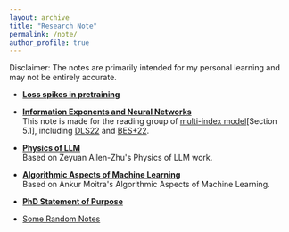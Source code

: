 ```yaml
---
layout: archive
title: "Research Note"
permalink: /note/
author_profile: true
---
```


Disclaimer: The notes are primarily intended for my personal learning and may not be entirely accurate.

* [**Loss spikes in pretraining**](https://matheart.github.io/note/loss_spike)

* [**Information Exponents and Neural Networks**](../files/2025_multi_index_reading_group.pdf)   
  This note is made for the reading group of [multi-index model](https://arxiv.org/abs/2504.05426)[Section 5.1], including [DLS22](https://arxiv.org/abs/2206.15144) and [BES+22](https://arxiv.org/abs/2205.01445v1).  

* [**Physics of LLM**](https://matheart.github.io/note/phys_of_llm)  
  Based on Zeyuan Allen-Zhu's Physics of LLM work. 

* [**Algorithmic Aspects of Machine Learning**](https://matheart.github.io/note/alg_ml)  
  Based on Ankur Moitra's Algorithmic Aspects of Machine Learning.   

* [**PhD Statement of Purpose**](https://www.overleaf.com/read/tqwnttmqpmcc#42bcb5)

* [Some Random Notes](https://matheart.github.io/note/random_note)

